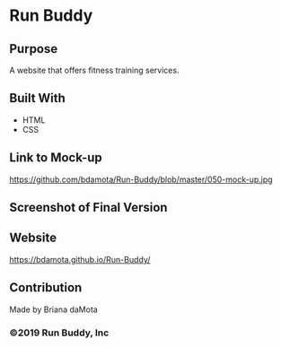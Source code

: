 # Run Buddy 

## Purpose 
A website that offers fitness training services.

## Built With 
* HTML 
* CSS 

## Link to Mock-up 
https://github.com/bdamota/Run-Buddy/blob/master/050-mock-up.jpg

## Screenshot of Final Version 


## Website 
https://bdamota.github.io/Run-Buddy/

## Contribution 
Made by Briana daMota

### ©️2019 Run Buddy, Inc 

